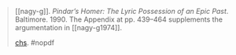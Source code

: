 > [[nagy-g]]. *Pindar’s Homer: The Lyric Possession of an Epic Past*. Baltimore. 1990. The Appendix at pp. 439–464 supplements the argumentation in [[nagy-g1974]].
> 
>   [chs](http://nrs.harvard.edu/urn-3:hul.ebook:CHS_Nagy.Pindars_Homer.1990). 
>   #nopdf 